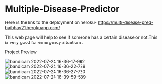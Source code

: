 # Multiple-Disease-Predictor

Here is the link to the deployment on heroku- https://multi-disease-pred-baibhav21.herokuapp.com/

This web page will help to see if someone has a certain disease or not.This is very good for emergency situations.

Project Preview





![bandicam 2022-07-24 16-36-17-962](https://user-images.githubusercontent.com/90207953/180644332-d7f8368c-2159-4997-b10f-ba3c66634b36.jpg)
![bandicam 2022-07-24 16-36-22-739](https://user-images.githubusercontent.com/90207953/180644333-dcdba049-86d7-401a-8cc1-90d45bdca071.jpg)
![bandicam 2022-07-24 16-36-27-720](https://user-images.githubusercontent.com/90207953/180644335-b441c584-766b-42e5-aedf-2a882901529a.jpg)
![bandicam 2022-07-24 16-39-59-589](https://user-images.githubusercontent.com/90207953/180644336-b7005811-9148-4555-a250-82278f751c05.jpg)

